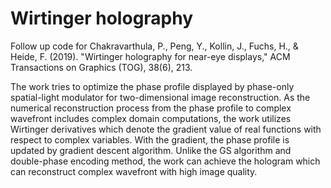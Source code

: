 # Wirtinger holography
Follow up code for 
Chakravarthula, P., Peng, Y., Kollin, J., Fuchs, H., & Heide, F. (2019). 
"Wirtinger holography for near-eye displays," ACM Transactions on Graphics (TOG), 38(6), 213.

The work tries to optimize the phase profile displayed by phase-only spatial-light modulator for two-dimensional image reconstruction.
As the numerical reconstruction process from the phase profile to complex wavefront includes complex domain computations, the work utilizes Wirtinger derivatives which denote the gradient value of real functions with respect to complex variables.
With the gradient, the phase profile is updated by gradient descent algorithm.
Unlike the GS algorithm and double-phase encoding method, the work can achieve the hologram which can reconstruct complex wavefront with high image quality.


